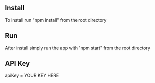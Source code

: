 ## Install

To install run "npm install" from the root directory

## Run 

After install simply run the app with "npm start" from the root directory

## API Key

apiKey = YOUR KEY HERE

